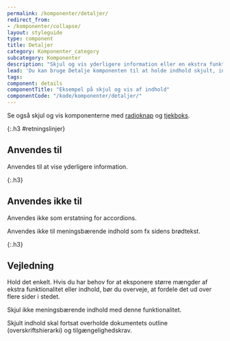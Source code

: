 ```yaml
---
permalink: /komponenter/detaljer/
redirect_from:
- /komponenter/collapse/
layout: styleguide
type: component
title: Detaljer
category: Komponenter_category
subcategory: Komponenter
description: "Skjul og vis yderligere information eller en ekstra funktion relevant for brugerens valg."
lead: 'Du kan bruge Detalje komponenten til at holde indhold skjult, indtil brugeren vælger at aktivere det. Når brugeren klikker på komponenten, folder indholdet sig ud, eller brugeren får fx mulighed for at læse teksten.'
tags: 
component: details
componentTitle: "Eksempel på skjul og vis af indhold"
componentCode: "/kode/komponenter/detaljer/"
---
```


Se også skjul og vis komponenterne med <a href="/komponenter/radiobutton/#skjult-indhold-collapse">radioknap</a> og <a href="/komponenter/tjekboks/#skjult-indhold-collapse">tjekboks</a>.

{:.h3 #retningslinjer}
## Anvendes til

Anvendes til at vise yderligere information.

{:.h3}
## Anvendes ikke til

Anvendes ikke som erstatning for accordions.

Anvendes ikke til meningsbærende indhold som fx sidens brødtekst.

{:.h3}
## Vejledning

Hold det enkelt. Hvis du har behov for at eksponere større mængder af ekstra funktionalitet eller indhold, bør du overveje, at fordele det ud over flere sider i stedet.

Skjul ikke meningsbærende indhold med denne funktionalitet.

Skjult indhold skal fortsat overholde dokumentets outline (overskriftshierarki) og tilgængelighedskrav.
